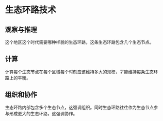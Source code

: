 # 生态环路技术

## 观察与推理

这个地区这个时代需要哪种样貌的生态环路，这条生态环路包含几个生态节点。

## 计算

计算每个生态节点在每个区域每个时刻应该维持多大的规模，才能维持每条生态环路上的平衡。

## 组织和协作

生态环路内部包含多个生态节点，这强调组织。同时生态环路往往作为生态节点参与形成更大的生态环路，这强调协作。
